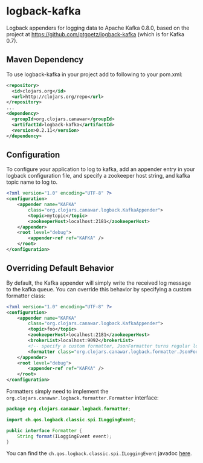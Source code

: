 # logback-kafka

Logback appenders for logging data to Apache Kafka 0.8.0, based on the project at https://github.com/ptgoetz/logback-kafka (which is for Kafka 0.7).


## Maven Dependency
To use logback-kafka in your project add to following to your pom.xml:

```xml
<repository>
  <id>clojars.org</id>
  <url>http://clojars.org/repo</url>
</repository>
...
<dependency>
  <groupId>org.clojars.canawar</groupId>
  <artifactId>logback-kafka</artifactId>
  <version>0.2.11</version>
</dependency>
```

## Configuration

To configure your application to log to kafka, add an appender entry in your logback configuration file, and specify 
a zookeeper host string, and kafka topic name to log to.


```xml
<?xml version="1.0" encoding="UTF-8" ?>
<configuration>
    <appender name="KAFKA"
        class="org.clojars.canawar.logback.KafkaAppender">
        <topic>mytopic</topic>
        <zookeeperHost>localhost:2181</zookeeperHost>
    </appender>
    <root level="debug">
        <appender-ref ref="KAFKA" />
    </root>
</configuration>
```

## Overriding Default Behavior
By default, the Kafka appender will simply write the received log message to the kafka queue. You can override this 
behavior by specifying a custom formatter class:

```xml
<?xml version="1.0" encoding="UTF-8" ?>
<configuration>
    <appender name="KAFKA"
        class="org.clojars.canawar.logback.KafkaAppender">
        <topic>foo</topic>
        <zookeeperHost>localhost:2181</zookeeperHost>
        <brokerList>localhost:9092</brokerList>
        <!-- specify a custom formatter, JsonFormatter turns regular logs into JSON objects -->
        <formatter class="org.clojars.canawar.logback.formatter.JsonFormatter"></formatter>
    </appender>
    <root level="debug">
        <appender-ref ref="KAFKA" />
    </root>
</configuration>
```



Formatters simply need to implement the `org.clojars.canawar.logback.formatter.Formatter` interface:

```java
package org.clojars.canawar.logback.formatter;

import ch.qos.logback.classic.spi.ILoggingEvent;

public interface Formatter {
    String format(ILoggingEvent event);
}
```

You can find the `ch.qos.logback.classic.spi.ILoggingEvent` javadoc [here](http://logback.qos.ch/apidocs/ch/qos/logback/classic/spi/ILoggingEvent.html).



